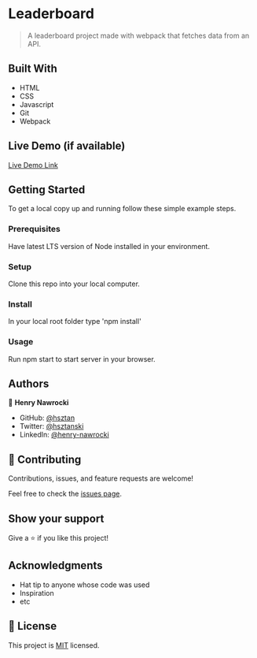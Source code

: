 # Leaderboard

> A leaderboard project made with webpack that fetches data from an API.


## Built With

- HTML
- CSS
- Javascript
- Git
- Webpack

## Live Demo (if available)

[Live Demo Link](https://hsztan.github.io/leaderboard/)

## Getting Started

To get a local copy up and running follow these simple example steps.

### Prerequisites

Have latest LTS version of Node installed in your environment.

### Setup

Clone this repo into your local computer.

### Install

In your local root folder type 'npm install'

### Usage

Run npm start to start server in your browser.

## Authors

👤 **Henry Nawrocki**

- GitHub: [@hsztan](https://github.com/hsztan)
- Twitter: [@hsztanski](https://github.com/hsztan)
- LinkedIn: [@henry-nawrocki](https://linkedin.com/in/henry-nawrocki)

## 🤝 Contributing

Contributions, issues, and feature requests are welcome!

Feel free to check the [issues page](../../issues/).

## Show your support

Give a ⭐️ if you like this project!

## Acknowledgments

- Hat tip to anyone whose code was used
- Inspiration
- etc

## 📝 License

This project is [MIT](./MIT.md) licensed.
